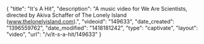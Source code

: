 {
    "title": "It's A Hit",
    "description": "A music video for We Are Scientists, directed by Akiva Schaffer of The Lonely Island (www.thelonelyisland.com).",
    "videoid": "149633",
    "date_created": "1396559762",
    "date_modified": "1418181242",
    "type": "captivate",
    "layout": "video",
    "url": "\/v\/it-s-a-hit\/149633"
}